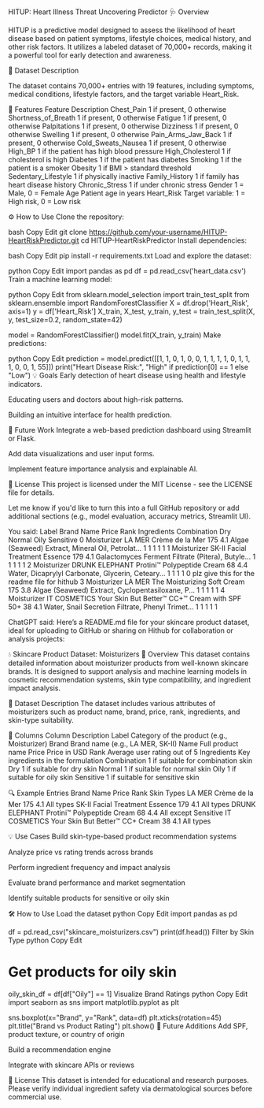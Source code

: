 HITUP: Heart Illness Threat Uncovering Predictor
🩺 Overview

HITUP is a predictive model designed to assess the likelihood of heart disease based on patient symptoms, lifestyle choices, medical history, and other risk factors. It utilizes a labeled dataset of 70,000+ records, making it a powerful tool for early detection and awareness.

📁 Dataset Description

The dataset contains 70,000+ entries with 19 features, including symptoms, medical conditions, lifestyle factors, and the target variable Heart_Risk.

🧬 Features
Feature	Description
Chest_Pain	1 if present, 0 otherwise
Shortness_of_Breath	1 if present, 0 otherwise
Fatigue	1 if present, 0 otherwise
Palpitations	1 if present, 0 otherwise
Dizziness	1 if present, 0 otherwise
Swelling	1 if present, 0 otherwise
Pain_Arms_Jaw_Back	1 if present, 0 otherwise
Cold_Sweats_Nausea	1 if present, 0 otherwise
High_BP	1 if the patient has high blood pressure
High_Cholesterol	1 if cholesterol is high
Diabetes	1 if the patient has diabetes
Smoking	1 if the patient is a smoker
Obesity	1 if BMI > standard threshold
Sedentary_Lifestyle	1 if physically inactive
Family_History	1 if family has heart disease history
Chronic_Stress	1 if under chronic stress
Gender	1 = Male, 0 = Female
Age	Patient age in years
Heart_Risk	Target variable: 1 = High risk, 0 = Low risk

⚙️ How to Use
Clone the repository:

bash
Copy
Edit
git clone https://github.com/your-username/HITUP-HeartRiskPredictor.git
cd HITUP-HeartRiskPredictor
Install dependencies:

bash
Copy
Edit
pip install -r requirements.txt
Load and explore the dataset:

python
Copy
Edit
import pandas as pd
df = pd.read_csv('heart_data.csv')
Train a machine learning model:

python
Copy
Edit
from sklearn.model_selection import train_test_split
from sklearn.ensemble import RandomForestClassifier
X = df.drop('Heart_Risk', axis=1)
y = df['Heart_Risk']
X_train, X_test, y_train, y_test = train_test_split(X, y, test_size=0.2, random_state=42)

model = RandomForestClassifier()
model.fit(X_train, y_train)
Make predictions:

python
Copy
Edit
prediction = model.predict([[1, 1, 0, 1, 0, 0, 1, 1, 1, 1, 0, 1, 1, 1, 0, 0, 1, 55]])
print("Heart Disease Risk:", "High" if prediction[0] == 1 else "Low")
💡 Goals
Early detection of heart disease using health and lifestyle indicators.

Educating users and doctors about high-risk patterns.

Building an intuitive interface for health prediction.

🚀 Future Work
Integrate a web-based prediction dashboard using Streamlit or Flask.

Add data visualizations and user input forms.

Implement feature importance analysis and explainable AI.

📄 License
This project is licensed under the MIT License - see the LICENSE file for details.

Let me know if you'd like to turn this into a full GitHub repository or add additional sections (e.g., model evaluation, accuracy metrics, Streamlit UI).








You said:
Label	Brand	Name	Price	Rank	Ingredients	Combination	Dry	Normal	Oily	Sensitive
0	Moisturizer	LA MER	Crème de la Mer	175	4.1	Algae (Seaweed) Extract, Mineral Oil, Petrolat...	1	1	1	1	1
1	Moisturizer	SK-II	Facial Treatment Essence	179	4.1	Galactomyces Ferment Filtrate (Pitera), Butyle...	1	1	1	1	1
2	Moisturizer	DRUNK ELEPHANT	Protini™ Polypeptide Cream	68	4.4	Water, Dicaprylyl Carbonate, Glycerin, Ceteary...	1	1	1	1	0    plz give this for the readme file for hithub 
3	Moisturizer	LA MER	The Moisturizing Soft Cream	175	3.8	Algae (Seaweed) Extract, Cyclopentasiloxane, P...	1	1	1	1	1
4	Moisturizer	IT COSMETICS	Your Skin But Better™ CC+™ Cream with SPF 50+	38	4.1	Water, Snail Secretion Filtrate, Phenyl Trimet...	1	1	1	1	1


ChatGPT said:
Here’s a README.md file for your skincare product dataset, ideal for uploading to GitHub or sharing on Hithub for collaboration or analysis projects:

💧 Skincare Product Dataset: Moisturizers
🧴 Overview
This dataset contains detailed information about moisturizer products from well-known skincare brands. It is designed to support analysis and machine learning models in cosmetic recommendation systems, skin type compatibility, and ingredient impact analysis.

📄 Dataset Description
The dataset includes various attributes of moisturizers such as product name, brand, price, rank, ingredients, and skin-type suitability.

🔑 Columns
Column	Description
Label	Category of the product (e.g., Moisturizer)
Brand	Brand name (e.g., LA MER, SK-II)
Name	Full product name
Price	Price in USD
Rank	Average user rating out of 5
Ingredients	Key ingredients in the formulation
Combination	1 if suitable for combination skin
Dry	1 if suitable for dry skin
Normal	1 if suitable for normal skin
Oily	1 if suitable for oily skin
Sensitive	1 if suitable for sensitive skin

🔍 Example Entries
Brand	Name	Price	Rank	Skin Types
LA MER	Crème de la Mer	175	4.1	All types
SK-II	Facial Treatment Essence	179	4.1	All types
DRUNK ELEPHANT	Protini™ Polypeptide Cream	68	4.4	All except Sensitive
IT COSMETICS	Your Skin But Better™ CC+ Cream	38	4.1	All types

💡 Use Cases
Build skin-type-based product recommendation systems

Analyze price vs rating trends across brands

Perform ingredient frequency and impact analysis

Evaluate brand performance and market segmentation

Identify suitable products for sensitive or oily skin

🛠️ How to Use
Load the dataset
python
Copy
Edit
import pandas as pd

df = pd.read_csv("skincare_moisturizers.csv")
print(df.head())
Filter by Skin Type
python
Copy
Edit
# Get products for oily skin
oily_skin_df = df[df["Oily"] == 1]
Visualize Brand Ratings
python
Copy
Edit
import seaborn as sns
import matplotlib.pyplot as plt

sns.boxplot(x="Brand", y="Rank", data=df)
plt.xticks(rotation=45)
plt.title("Brand vs Product Rating")
plt.show()
🧪 Future Additions
Add SPF, product texture, or country of origin

Build a recommendation engine

Integrate with skincare APIs or reviews

📜 License
This dataset is intended for educational and research purposes. Please verify individual ingredient safety via dermatological sources before commercial use.

